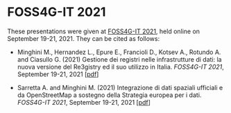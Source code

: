 # FOSS4G-IT 2021
These presentations were given at [FOSS4G-IT 2021](https://foss4g-it2021.gfoss.it), held online on September 19-21, 2021.
They can be cited as follows:

* Minghini M., Hernandez L., Epure E., Francioli D., Kotsev A., Rotundo A. and Ciasullo G. (2021) Gestione dei registri nelle infrastrutture di dati: la nuova versione del Re3gistry ed il suo utilizzo in Italia. _FOSS4G-IT 2021_, September 19-21, 2021 [[pdf](20210921_FOSS4G-IT_Re3gistry.pdf)]

* Sarretta A. and Minghini M. (2021) Integrazione di dati spaziali ufficiali e da OpenStreetMap a sostegno della Strategia europea per i dati. _FOSS4G-IT 2021_, September 19-21, 2021 [[pdf](FOSS4G-IT2021_IntegrazioneOSM.pdf)]
